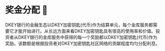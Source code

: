 # 奖金分配 🎁

DKEY银行的金融生态以DKEY加密钥匙\(代币\)作为结算单元，每个金库服务都需要它才能开始进行。从长远方面来看DKEY加密钥匙具有很高的使用率和价值。投资者从DKEY银行的金库服务中获得的每一个奖励都以DKEY加密钥匙\(代币\)作为奖励。该数额是根据投资者对DKEY加密钥匙社区网络的贡献程度均匀分配利息。  



